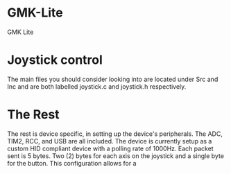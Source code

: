 # GMK-Lite
 GMK Lite 

# Joystick control
The main files you should consider looking into are located under Src and Inc and are both labelled joystick.c and joystick.h respectively.

# The Rest
The rest is device specific, in setting up the device's peripherals. The ADC, TIM2, RCC, and USB are all included. The device is currently setup as a custom HID compliant device with a polling rate of 1000Hz. Each packet sent is 5 bytes. Two (2) bytes for each axis on the joystick and a single byte for the button. This configuration allows for a 
